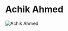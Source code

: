 # Achik Ahmed
![Achik Ahmed](https://github.com/Achik-Ahmed/achik-ahmed.github.io/assets/153425431/ce29594e-3c76-4215-83d4-2dec06f5c872)

